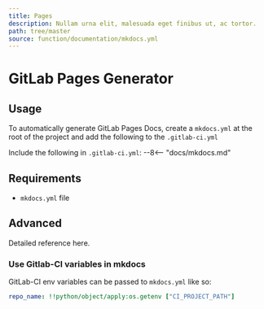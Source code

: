 ```yaml
---
title: Pages
description: Nullam urna elit, malesuada eget finibus ut, ac tortor.
path: tree/master
source: function/documentation/mkdocs.yml
---
```


# GitLab Pages Generator

## Usage

To automatically generate GitLab Pages Docs, create a `mkdocs.yml` at the root of the project and add the following to the `.gitlab-ci.yml`

Include the following in `.gitlab-ci.yml`:
--8<-- "docs/mkdocs.md"

## Requirements

* `mkdocs.yml` file

## Advanced

Detailed reference here.

### Use Gitlab-CI variables in mkdocs

GitLab-CI env variables can be passed to `mkdocs.yml` like so:

``` yaml
repo_name: !!python/object/apply:os.getenv ["CI_PROJECT_PATH"]
```

